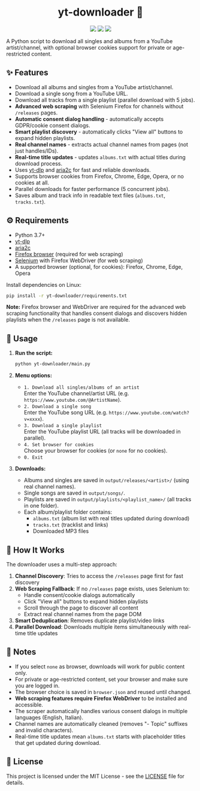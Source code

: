 <div align="center">


# yt-downloader 🎵
![](https://img.shields.io/github/last-commit/Pako3549/yt-downloader?&style=for-the-badge&color=8272a4&logoColor=D9E0EE&labelColor=292324)
![](https://img.shields.io/github/stars/Pako3549/yt-downloader?style=for-the-badge&logo=polestar&color=FFB1C8&logoColor=D9E0EE&labelColor=292324)
![](https://img.shields.io/github/repo-size/Pako3549/yt-downloader?color=CAC992&label=SIZE&logo=files&style=for-the-badge&logoColor=D9E0EE&labelColor=292324)

</div>

A Python script to download all singles and albums from a YouTube artist/channel, with optional browser cookies support for private or age-restricted content.

## ✨ Features

- Download all albums and singles from a YouTube artist/channel.
- Download a single song from a YouTube URL.
- Download all tracks from a single playlist (parallel download with 5 jobs).
- **Advanced web scraping** with Selenium Firefox for channels without `/releases` pages.
- **Automatic consent dialog handling** - automatically accepts GDPR/cookie consent dialogs.
- **Smart playlist discovery** - automatically clicks "View all" buttons to expand hidden playlists.
- **Real channel names** - extracts actual channel names from pages (not just handles/IDs).
- **Real-time title updates** - updates `albums.txt` with actual titles during download process.
- Uses [yt-dlp](https://github.com/yt-dlp/yt-dlp) and [aria2c](https://aria2.github.io/) for fast and reliable downloads.
- Supports browser cookies from Firefox, Chrome, Edge, Opera, or no cookies at all.
- Parallel downloads for faster performance (5 concurrent jobs).
- Saves album and track info in readable text files (`albums.txt`, `tracks.txt`).

## ⚙️ Requirements

- Python 3.7+
- [yt-dlp](https://github.com/yt-dlp/yt-dlp)
- [aria2c](https://aria2.github.io/)
- [Firefox browser](https://www.mozilla.org/firefox/) (required for web scraping)
- [Selenium](https://selenium-python.readthedocs.io/) with Firefox WebDriver (for web scraping)
- A supported browser (optional, for cookies): Firefox, Chrome, Edge, Opera

Install dependencies on Linux:
```sh
pip install -r yt-downloader/requirements.txt
```

**Note:** Firefox browser and WebDriver are required for the advanced web scraping functionality that handles consent dialogs and discovers hidden playlists when the `/releases` page is not available.

## 🚀 Usage

1. **Run the script:**
   ```sh
   python yt-downloader/main.py
   ```

2. **Menu options:**
   - `1. Download all singles/albums of an artist`  
     Enter the YouTube channel/artist URL (e.g. `https://www.youtube.com/@ArtistName`).
   - `2. Download a single song`  
     Enter the YouTube song URL (e.g. `https://www.youtube.com/watch?v=xxxx`).
   - `3. Download a single playlist`  
     Enter the YouTube playlist URL (all tracks will be downloaded in parallel).
   - `4. Set browser for cookies`  
     Choose your browser for cookies (or `none` for no cookies).
   - `0. Exit`

3. **Downloads:**
   - Albums and singles are saved in `output/releases/<artist>/` (using real channel names).
   - Single songs are saved in `output/songs/`.
   - Playlists are saved in `output/playlists/<playlist_name>/` (all tracks in one folder).
   - Each album/playlist folder contains:
     - `albums.txt` (album list with real titles updated during download)
     - `tracks.txt` (tracklist and links)
     - Downloaded MP3 files

## 🔧 How It Works

The downloader uses a multi-step approach:

1. **Channel Discovery**: Tries to access the `/releases` page first for fast discovery
2. **Web Scraping Fallback**: If no `/releases` page exists, uses Selenium to:
   - Handle consent/cookie dialogs automatically
   - Click "View all" buttons to expand hidden playlists
   - Scroll through the page to discover all content
   - Extract real channel names from the page DOM
3. **Smart Deduplication**: Removes duplicate playlist/video links
4. **Parallel Download**: Downloads multiple items simultaneously with real-time title updates

## 📝 Notes

- If you select `none` as browser, downloads will work for public content only.
- For private or age-restricted content, set your browser and make sure you are logged in.
- The browser choice is saved in `browser.json` and reused until changed.
- **Web scraping features require Firefox WebDriver** to be installed and accessible.
- The scraper automatically handles various consent dialogs in multiple languages (English, Italian).
- Channel names are automatically cleaned (removes "- Topic" suffixes and invalid characters).
- Real-time title updates mean `albums.txt` starts with placeholder titles that get updated during download.

## 📄 License

This project is licensed under the MIT License - see the [LICENSE](LICENSE) file for details.